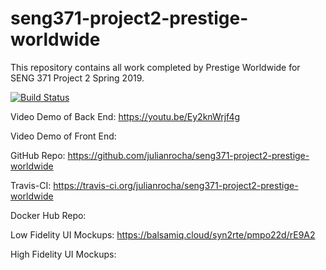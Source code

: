 # seng371-project2-prestige-worldwide
This repository contains all work completed by Prestige Worldwide for SENG 371 Project 2 Spring 2019.

[![Build Status](https://travis-ci.org/julianrocha/seng371-project2-prestige-worldwide.svg?branch=master)](https://travis-ci.org/julianrocha/seng371-project2-prestige-worldwide)

Video Demo of Back End: https://youtu.be/Ey2knWrjf4g

Video Demo of Front End: 

GitHub Repo: https://github.com/julianrocha/seng371-project2-prestige-worldwide

Travis-CI: https://travis-ci.org/julianrocha/seng371-project2-prestige-worldwide

Docker Hub Repo:

Low Fidelity UI Mockups: https://balsamiq.cloud/syn2rte/pmpo22d/rE9A2

High Fidelity UI Mockups:
